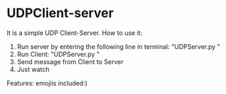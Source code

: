 # UDPClient-server

It is a simple UDP Client-Server.
How to use it:
1. Run server by entering the following line in terminal: "UDPServer.py <server address> <port number>"
2. Run Client: "UDPServer.py <server address> <port number>"
3. Send message from Client to Server
4. Just watch

Features: emojiis included:)
